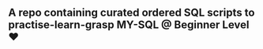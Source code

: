 ## **A repo containing curated ordered SQL scripts to practise-learn-grasp MY-SQL @ Beginner Level ❤**
